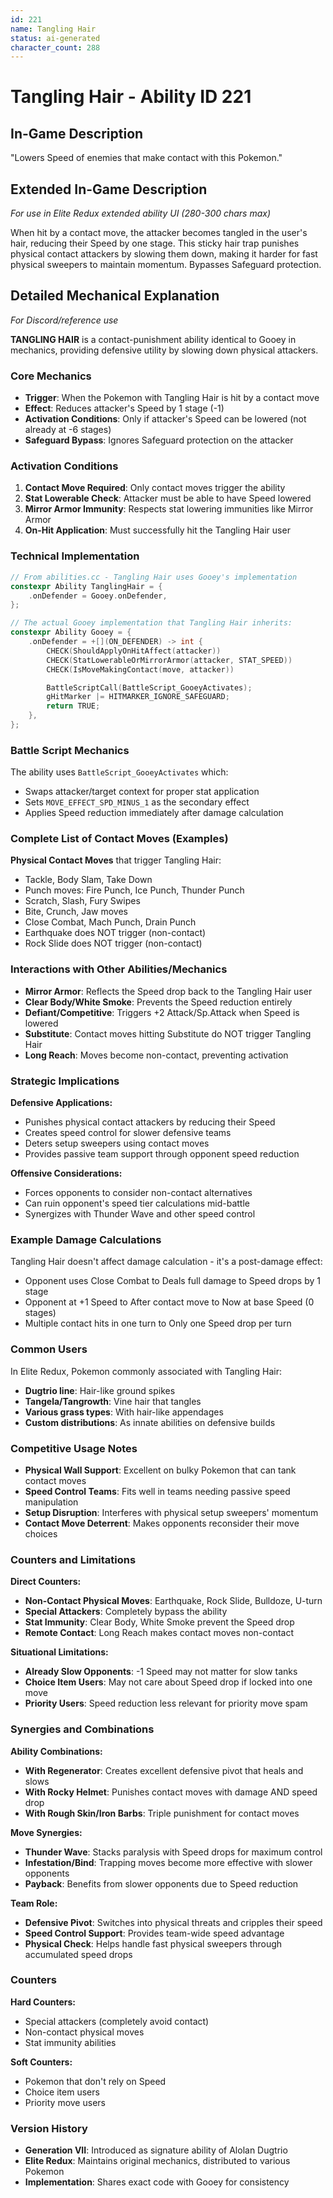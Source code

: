 ```yaml
---
id: 221
name: Tangling Hair
status: ai-generated
character_count: 288
---
```


# Tangling Hair - Ability ID 221

## In-Game Description
"Lowers Speed of enemies that make contact with this Pokemon."

## Extended In-Game Description
*For use in Elite Redux extended ability UI (280-300 chars max)*

When hit by a contact move, the attacker becomes tangled in the user's hair, reducing their Speed by one stage. This sticky hair trap punishes physical contact attackers by slowing them down, making it harder for fast physical sweepers to maintain momentum. Bypasses Safeguard protection.

## Detailed Mechanical Explanation
*For Discord/reference use*

**TANGLING HAIR** is a contact-punishment ability identical to Gooey in mechanics, providing defensive utility by slowing down physical attackers.

### Core Mechanics
- **Trigger**: When the Pokemon with Tangling Hair is hit by a contact move
- **Effect**: Reduces attacker's Speed by 1 stage (-1)
- **Activation Conditions**: Only if attacker's Speed can be lowered (not already at -6 stages)
- **Safeguard Bypass**: Ignores Safeguard protection on the attacker

### Activation Conditions
1. **Contact Move Required**: Only contact moves trigger the ability
2. **Stat Lowerable Check**: Attacker must be able to have Speed lowered
3. **Mirror Armor Immunity**: Respects stat lowering immunities like Mirror Armor
4. **On-Hit Application**: Must successfully hit the Tangling Hair user

### Technical Implementation
```cpp
// From abilities.cc - Tangling Hair uses Gooey's implementation
constexpr Ability TanglingHair = {
    .onDefender = Gooey.onDefender,
};

// The actual Gooey implementation that Tangling Hair inherits:
constexpr Ability Gooey = {
    .onDefender = +[](ON_DEFENDER) -> int {
        CHECK(ShouldApplyOnHitAffect(attacker))
        CHECK(StatLowerableOrMirrorArmor(attacker, STAT_SPEED))
        CHECK(IsMoveMakingContact(move, attacker))

        BattleScriptCall(BattleScript_GooeyActivates);
        gHitMarker |= HITMARKER_IGNORE_SAFEGUARD;
        return TRUE;
    },
};
```

### Battle Script Mechanics
The ability uses `BattleScript_GooeyActivates` which:
- Swaps attacker/target context for proper stat application
- Sets `MOVE_EFFECT_SPD_MINUS_1` as the secondary effect
- Applies Speed reduction immediately after damage calculation

### Complete List of Contact Moves (Examples)
**Physical Contact Moves** that trigger Tangling Hair:
- Tackle, Body Slam, Take Down
- Punch moves: Fire Punch, Ice Punch, Thunder Punch
- Scratch, Slash, Fury Swipes
- Bite, Crunch, Jaw moves
- Close Combat, Mach Punch, Drain Punch
- Earthquake does NOT trigger (non-contact)
- Rock Slide does NOT trigger (non-contact)

### Interactions with Other Abilities/Mechanics
- **Mirror Armor**: Reflects the Speed drop back to the Tangling Hair user
- **Clear Body/White Smoke**: Prevents the Speed reduction entirely  
- **Defiant/Competitive**: Triggers +2 Attack/Sp.Attack when Speed is lowered
- **Substitute**: Contact moves hitting Substitute do NOT trigger Tangling Hair
- **Long Reach**: Moves become non-contact, preventing activation

### Strategic Implications
**Defensive Applications:**
- Punishes physical contact attackers by reducing their Speed
- Creates speed control for slower defensive teams
- Deters setup sweepers using contact moves
- Provides passive team support through opponent speed reduction

**Offensive Considerations:**
- Forces opponents to consider non-contact alternatives
- Can ruin opponent's speed tier calculations mid-battle
- Synergizes with Thunder Wave and other speed control

### Example Damage Calculations
Tangling Hair doesn't affect damage calculation - it's a post-damage effect:
- Opponent uses Close Combat to Deals full damage to Speed drops by 1 stage
- Opponent at +1 Speed to After contact move to Now at base Speed (0 stages)
- Multiple contact hits in one turn to Only one Speed drop per turn

### Common Users
In Elite Redux, Pokemon commonly associated with Tangling Hair:
- **Dugtrio line**: Hair-like ground spikes
- **Tangela/Tangrowth**: Vine hair that tangles
- **Various grass types**: With hair-like appendages
- **Custom distributions**: As innate abilities on defensive builds

### Competitive Usage Notes
- **Physical Wall Support**: Excellent on bulky Pokemon that can tank contact moves
- **Speed Control Teams**: Fits well in teams needing passive speed manipulation  
- **Setup Disruption**: Interferes with physical setup sweepers' momentum
- **Contact Move Deterrent**: Makes opponents reconsider their move choices

### Counters and Limitations
**Direct Counters:**
- **Non-Contact Physical Moves**: Earthquake, Rock Slide, Bulldoze, U-turn
- **Special Attackers**: Completely bypass the ability
- **Stat Immunity**: Clear Body, White Smoke prevent the Speed drop
- **Remote Contact**: Long Reach makes contact moves non-contact

**Situational Limitations:**
- **Already Slow Opponents**: -1 Speed may not matter for slow tanks
- **Choice Item Users**: May not care about Speed drop if locked into one move
- **Priority Users**: Speed reduction less relevant for priority move spam

### Synergies and Combinations
**Ability Combinations:**
- **With Regenerator**: Creates excellent defensive pivot that heals and slows
- **With Rocky Helmet**: Punishes contact moves with damage AND speed drop
- **With Rough Skin/Iron Barbs**: Triple punishment for contact moves

**Move Synergies:**
- **Thunder Wave**: Stacks paralysis with Speed drops for maximum control
- **Infestation/Bind**: Trapping moves become more effective with slower opponents
- **Payback**: Benefits from slower opponents due to Speed reduction

**Team Role:**
- **Defensive Pivot**: Switches into physical threats and cripples their speed
- **Speed Control Support**: Provides team-wide speed advantage
- **Physical Check**: Helps handle fast physical sweepers through accumulated speed drops

### Counters
**Hard Counters:**
- Special attackers (completely avoid contact)
- Non-contact physical moves
- Stat immunity abilities

**Soft Counters:**
- Pokemon that don't rely on Speed
- Choice item users
- Priority move users

### Version History
- **Generation VII**: Introduced as signature ability of Alolan Dugtrio
- **Elite Redux**: Maintains original mechanics, distributed to various Pokemon
- **Implementation**: Shares exact code with Gooey for consistency